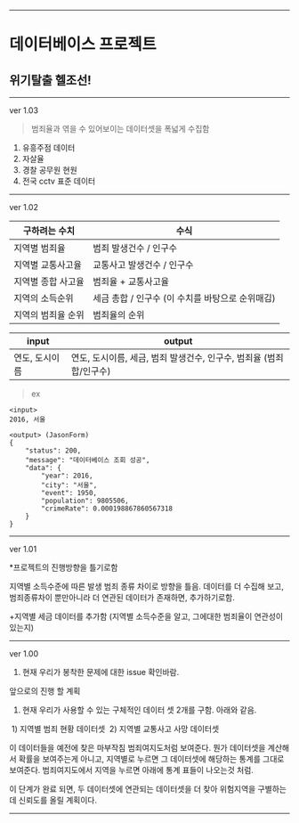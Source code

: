 *****
# 데이터베이스 프로젝트

## 위기탈출 헬조선!

****
ver 1.03

> 범죄율과 엮을 수 있어보이는 데이터셋을 폭넓게 수집함

1. 유흥주점 데이터
2. 자살율
3. 경찰 공무원 현원
4. 전국 cctv 표준 데이터

****

ver 1.02

| 구하려는 수치 | 수식 |
| ------------------ | -------------------------- |
| 지역별 범죄율 | 범죄 발생건수 / 인구수 |
| 지역별 교통사고율  | 교통사고 발생건수 / 인구수 |
| 지역별 종합 사고율 | 범죄율 + 교통사고율        |
| 지역의 소득순위 | 세금 총합 / 인구수 (이 수치를 바탕으로 순위매김) |
| 지역의 범죄율 순위 | 범죄율의 순위 |




| input | output |
| ---- | ---- |
| 연도, 도시이름 |연도, 도시이름, 세금, 범죄 발생건수, 인구수, 범죄율 (범죄합/인구수) |

>ex
```
<input>
2016, 서울

<output> (JasonForm)
{
    "status": 200,
    "message": "데이터베이스 조회 성공",
    "data": {
        "year": 2016,
        "city": "서울",
        "event": 1950,
        "population": 9805506,
        "crimeRate": 0.000198867860567318
    }
}
```

****
ver 1.01

  *프로젝트의 진행방향을 틀기로함

지역별 소득수준에 따른 발생 범죄 종류 차이로 방향을 틀음.
데이터를 더 수집해 보고, 범죄종류차이 뿐만아니라 더 연관된 데이터가 존재하면, 추가하기로함.

 +지역별 세금 데이터를 추가함 (지역별 소득수준을 알고, 그에대한 범죄율이 연관성이 있는지)

****
ver 1.00

1. 현재 우리가 봉착한 문제에 대한 issue 확인바람. 

앞으로의 진행 할 계획

1. 현재 우리가 사용할 수 있는 구체적인 데이터 셋 2개를 구함. 아래와 같음.

  ​	1) 지역별 범죄 현황 데이터셋
  ​	2) 지역별 교통사고 사망 데이터셋

  이 데이터들을 예전에 찾은 마부작침 범죄여지도처럼 보여준다. 뭔가 데이터셋을 계산해서 확률을 보여주는게 아니고, 지역별로 누르면 그 데이터셋에 해당하는 통계를 그대로 보여준다. 범죄여지도에서 지역을 누르면 아래에 통계 표들이 나오는것 처럼.

이 단계가 완료 되면, 두 데이터셋에 연관되는 데이터셋을 더 찾아 위험지역을 구별하는데 신뢰도를 올릴 계획이다.

****